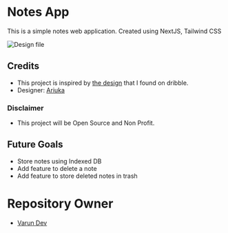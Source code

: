 # Notes App

This is a simple notes web application. Created using NextJS, Tailwind CSS

![Design file](https://cdn.dribbble.com/users/1343196/screenshots/14037848/side_menu_4x.png)

## Credits

- This project is inspired by [the design](https://dribbble.com/shots/14037848-Docket-note-Side-menu) that I found on dribble.
- Designer: [Ariuka](https://dribbble.com/Ariuka_dsgn)

### Disclaimer

- This project will be Open Source and Non Profit.

## Future Goals

- Store notes using Indexed DB
- Add feature to delete a note
- Add feature to store deleted notes in trash

# Repository Owner

- [Varun Dev](https://varundevpro.github.io)
